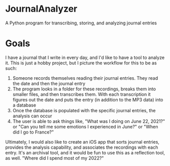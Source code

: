 # JournalAnalyzer
A Python program for transcribing, storing, and analyzing journal entries

# Goals
I have a journal that I write in every day, and I'd like to have a tool to analyze it. This is just a hobby project, but I picture the workflow for this to be as such:  
1) Someone records themselves reading their journal entries. They read the date and then the journal entry
2) The program looks in a folder for these recordings, breaks them into smaller files, and then transcribes them. With each transcription it figures out the date and puts the entry (in addition to the MP3 data) into a database
3) Once the database is populated with the specific journal entries, the analysis can occur
4) The user is able to ask things like, "What was I doing on June 22, 2021?" or "Can you tell me some emotions I experienced in June?" or "When did I go to France?"

Ultimately, I would also like to create an iOS app that sorts journal entries, provides the analysis capability, and associates the recordings with each entry. It's an archival tool, and it would be fun to use this as a reflection tool, as well. "Where did I spend most of my 2022?"
